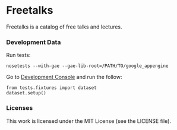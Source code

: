 Freetalks
=========

Freetalks is a catalog of free talks and lectures.

### Development Data

Run tests:

    nosetests --with-gae --gae-lib-root=/PATH/TO/google_appengine

Go to [Development Console][console] and run the follow:

    from tests.fixtures import dataset
    dataset.setup()

### Licenses

This work is licensed under the MIT License (see the LICENSE file).

[console]: http://localhost:8080/_ah/admin/interactive
